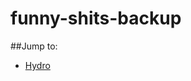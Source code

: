 # funny-shits-backup

##Jump to:
* [Hydro](https://github.com/BhopMC/funny-shits-backup/blob/main/Hydro.md)

